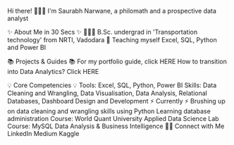 Hi there! 🙋🏻‍♀️
I'm Saurabh Narwane, a philomath and a prospective data analyst

✨ About Me in 30 Secs ✨
👩🏻‍💻 B.Sc. undergrad in 'Transportation technology' from NRTI, Vadodara
📝 Teaching myself Excel, SQL, Python and Power BI

📚 Projects & Guides 📚
For my portfolio guide, click HERE
How to transition into Data Analytics? Click HERE

💡 Core Competencies 💡
Tools: Excel, SQL, Python, Power BI
Skills: Data Cleaning and Wrangling, Data Visualisation, Data Analysis, Relational Databases, Dashboard Design and Development
⚡️ Currently ⚡️
Brushing up on data cleaning and wrangling skills using Python
Learning database administration
Course: World Quant University Applied Data Science Lab
Course: MySQL Data Analysis & Business Intelligence
🙌🏻 Connect with Me
LinkedIn
Medium
Kaggle
